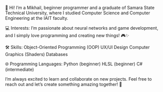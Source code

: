 👋 Hi! I’m a Mikhail, beginner programmer and a graduate of Samara State Technical University, where I studied Computer Science and Computer Engineering at the IAIT faculty.

💻 Interests:
I’m passionate about neural networks and game development, and I simply love programming and creating new things! 🎮✨

🛠 Skills:
Object-Oriented Programming (OOP)
UX/UI Design
Computer Graphics (Shaders)
Databases

🌐 Programming Languages:
Python (beginner)
HLSL (beginner)
C# (intermediate)

I’m always excited to learn and collaborate on new projects. Feel free to reach out and let’s create something amazing together! 🚀
